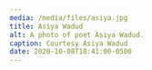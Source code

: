 ```yaml
---
media: /media/files/asiya.jpg
title: Asiya Wadud
alt: A photo of poet Asiya Wadud.
caption: Courtesy Asiya Wadud
date: 2020-10-08T18:41:00-0500
---
```

